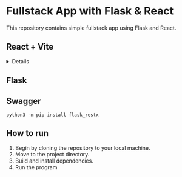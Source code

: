 #  Fullstack App with Flask & React

This repository contains simple fullstack app using Flask and React.

## React + Vite
<details>

plugin :

- [@vitejs/plugin-react](https://github.com/vitejs/vite-plugin-react/blob/main/packages/plugin-react/README.md) uses [Babel](https://babeljs.io/) for Fast Refresh
- [@vitejs/plugin-react-swc](https://github.com/vitejs/vite-plugin-react-swc) uses [SWC](https://swc.rs/) for Fast Refresh

</details>

## Flask

## Swagger
```
python3 -m pip install flask_restx
```
    
## How to run

1. Begin by cloning the repository to your local machine.
2. Move to the project directory.
3. Build and install dependencies.
4. Run the program

